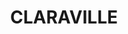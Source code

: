 ---
facts:
- Claraville is a rural locality in the Isaac Region, Queensland, Australia.
- At the 2021 census, Claraville had a population of 97 people.
- Claraville is located in the Belyando Shire.
- The predominant land use in Claraville is grazing.
- Claraville is situated in the Brigalow Belt bioregion.
- Claraville is part of the broader Central Queensland region.
- The town is located on the banks of the Suttor River.
- Claraville was on the original route of the Great Northern Railway but the route
  was changed and now runs through nearby Nebo.
- The Claraville Post Office opened in 1877.
- The economy of the region has historically been centered on agriculture and mining.
historical_events: []
lastmod: '2025-04-10T06:23:15+00:00'
latitude: -16.934184
layout: suburb
longitude: 145.994075
notable_people: []
postcode: '4871'
state: QLD
title: CLARAVILLE
tourist_locations: []
url: /qld/claraville/
---